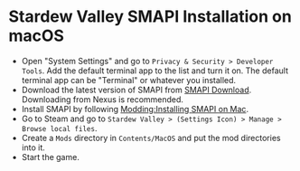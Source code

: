 # Stardew Valley SMAPI Installation on macOS

- Open "System Settings" and go to `Privacy & Security > Developer Tools`. Add the default terminal app to the list and turn it on. The default terminal app can be "Terminal" or whatever you installed.
- Download the latest version of SMAPI from [SMAPI Download](https://smapi.io). Downloading from Nexus is recommended.
- Install SMAPI by following [Modding:Installing SMAPI on Mac](https://stardewvalleywiki.com/Modding:Installing_SMAPI_on_Mac).
- Go to Steam and go to `Stardew Valley > (Settings Icon) > Manage > Browse local files`.
- Create a `Mods` directory in `Contents/MacOS` and put the mod directories into it.
- Start the game.
